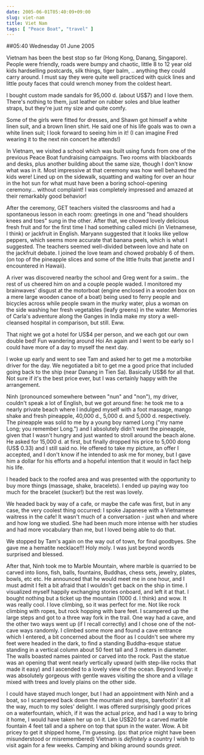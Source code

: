 ```yaml
---
date: 2005-06-01T05:40:09+09:00
slug: viet-nam
title: Viet Nam
tags: [ "Peace Boat", "travel" ]
---
```


##05:40 Wednesday 01 June 2005

Vietnam has been the best stop so far (Hong Kong, Danang, Singapore).  People were friendly, roads were bumpy and chaotic, little 8 to 12 year old kids hardselling postcards, silk things, tiger balm, .. anything they could carry around.  I must say they were quite well practiced with quick lines and little pouty faces that could wrench money from the coldest heart.

I bought custom made sandals for 95,000 d. (about US$7) and I love them. There's nothing to them, just leather on rubber soles and blue leather straps, but they're just my size and quite comfy.

Some of the girls were fitted for dresses, and Shawn got himself a white linen suit, and a brown linen shirt.  He said one of his life goals was to own a white linen suit; I look forward to seeing him in it!  (I can imagine Fred wearing it to the next nin concert he attends!)

In Vietnam, we visited a school which was built using funds from one of the previous Peace Boat fundraising campaigns.  Two rooms with blackboards and desks, plus another building about the same size, though I don't know what was in it.  Most impressive at that ceremony was how well behaved the kids were!  Lined up on the sidewalk, squatting and waiting for over an hour in the hot sun for what must have been a boring school-opening ceremony... without complaint! I was completely impressed and amazed at their remarkably good behavior!

After the ceremony, GET teachers visited the classrooms and had a spontaneous lesson in each room: greetings in one and "head shoulders knees and toes" sung in the other.  After that, we chowed lovely delicious fresh fruit and for the first time I had something called michi (in Vietnamese, I think) or jackfruit in English. Maryann suggested that it looks like yellow peppers, which seems more accurate that banana peels, which is what I suggested.  The teachers seemed well-divided between love and hate on the jackfruit debate.  I joined the love team and chowed probably 6 of them.  (on top of the pineapple slices and some of the little fruits that janette and I encountered in Hawaii).

A river was discovered nearby the school and Greg went for a swim.. the rest of us cheered him on and a couple people waded.  I monitored my brainwaves' disgust at the motorboat (engine enclosed in a wooden box on a mere large wooden canoe of a boat) being used to ferry people and bicycles across while people swam in the murky water, plus a woman on the side washing her fresh vegetables (leafy greens) in the water.  Memories of Carla's adventure along the Ganges in India make my story a well-cleansed hospital in comparison, but still.  Eww.

That night we got a hotel for US$4 per person, and we each got our own double bed!  Fun wandering around Hoi An again and I went to be early so I could have more of a day to myself the next day.

I woke up early and went to see Tam and asked her to get me a motorbike driver for the day.  We negotiated a bit to get me a good price that included going back to the ship (near Danang in Tien Sa).  Basically US$6 for all that.  Not sure if it's the best price ever, but I was certainly happy with the arrangement.

Ninh (pronounced somewhere between "nun" and "non"), my driver, couldn't speak a lot of English, but we got around fine: he took me to a nearly private beach where I indulged myself with a foot massage, mango shake and fresh pineapple, 40,000 d., 5,000 d. and 5,000 d. respectively.  The pineapple was sold to me by a young boy named Long ("my name Long; you remember Long.") and I absolutely didn't want the pineapple, given that I wasn't hungry and just wanted to stroll around the beach alone.  He asked for 15,000 d. at first, but finally dropped his price to 5,000 dong (US$ 0.33) and I still said no.  He offered to take my picture, an offer I accepted, and I don't know if he intended to ask me for money, but I gave him a dollar for his efforts and a hopeful intention that it would in fact help his life.

I headed back to the roofed area and was presented with the opportunity to buy more things (massage, shake, bracelets).  I ended up paying way too much for the bracelet (sucker!) but the rest was lovely.

We headed back by way of a cafe, or maybe the cafe was first, but in any case, the very coolest thing occurred: I spoke Japanese with a Vietnamese waitress in the cafe!  It wasn't much of a conversation - just when and where and how long we studied.  She had been much more intense with her studies and had more vocabulary than me, but I loved being able to do that.

We stopped by Tam's again on the way out of town, for final goodbyes.  She gave me a hematite necklace!!!  Holy moly. I was just beyond words surprised and blessed.

After that, Ninh took me to Marble Mountain, where marble is quarried to be carved into lions, fish, balls, fountains, Buddhas, chess sets, jewelry, plates, bowls, etc etc. He announced that he would meet me in one hour, and I must admit I felt a bit afraid that I wouldn't get back on the ship in time.  I visualized myself happily exchanging stories onboard, and left it at that. I bought nothing but a ticket up the mountain (1000 d. I think) and wow.  It was really cool.  I love climbing, so it was perfect for me.  Not like rock climbing with ropes, but rock hopping with bare feet.  I scampered up the large steps and got to a three way fork in the trail.  One way had a cave, and the other two ways went up (if I recall correctly) and I chose one of the not-cave ways randomly.  I climbed some more and found a cave entrance which I entered, a bit concerned about the floor as I couldn't see where my feet were headed in the dark, to find a standing Buddha-esque statue standing in a vertical column about 50 feet tall and 3 meters in diameter.  The walls boasted names painted or carved into the rock.  Past the statue was an opening that went nearly vertically upward (with step-like rocks that made it easy) and I ascended to a lovely view of the ocean.  Beyond lovely: it was absolutely gorgeous with gentle waves visiting the shore and a village mixed with trees and lovely plains on the other side.

I could have stayed much longer, but I had an appointment with Ninh and a boat, so I scampered back down the mountain and steps, barefootin' it all the way, much to my soles' delight.  I was offered surprisingly good prices on a waterfountain, which, if it was the actual price, and had I a way to bring it home, I would have taken her up on it.  Like US$20 for a carved marble fountain 4 feet tall and a sphere on top that spun in the water.  Wow.  A bit pricey to get it shipped home, I'm guessing. (ps: that price might have been misunderstood or misremembered)  Vietnam is *definitely* a country I wish to visit again for a few weeks.  Camping and biking around sounds *great*.


